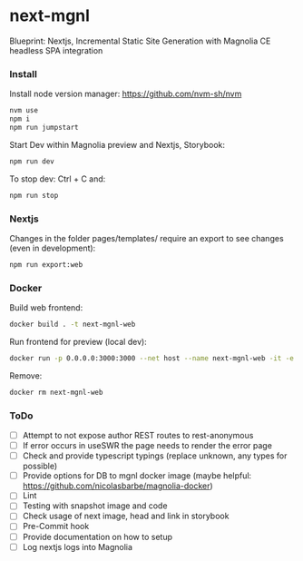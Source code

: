 # next-mgnl
Blueprint: Nextjs, Incremental Static Site Generation with Magnolia CE headless SPA integration

### Install

Install node version manager: https://github.com/nvm-sh/nvm

```bash
nvm use 
npm i
npm run jumpstart
```

Start Dev within Magnolia preview and Nextjs, Storybook:
```bash
npm run dev
```
To stop dev: Ctrl + C and:
```bash
npm run stop
```

### Nextjs
Changes in the folder pages/templates/ require an export to see changes (even in development):
```bash
npm run export:web
```

### Docker
Build web frontend:
```bash
docker build . -t next-mgnl-web 
```
Run frontend for preview (local dev):
```bash
docker run -p 0.0.0.0:3000:3000 --net host --name next-mgnl-web -it -e MGNL_PREVIEW="true" next-mgnl-web 
```
Remove:
```bash
docker rm next-mgnl-web 
```

### ToDo
- [ ] Attempt to not expose author REST routes to rest-anonymous
- [ ] If error occurs in useSWR the page needs to render the error page
- [ ] Check and provide typescript typings (replace unknown, any types for possible)
- [ ] Provide options for DB to mgnl docker image (maybe helpful: https://github.com/nicolasbarbe/magnolia-docker)
- [ ] Lint
- [ ] Testing with snapshot image and code
- [ ] Check usage of next image, head and link in storybook
- [ ] Pre-Commit hook
- [ ] Provide documentation on how to setup
- [ ] Log nextjs logs into Magnolia 